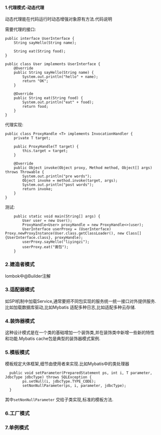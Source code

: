 #### 1.代理模式-动态代理

动态代理能在代码运行时动态增强对象原有方法.代码说明

需要代理的接口:

```
public interface UserInterface {
    String sayHello(String name);

    String eat(String food);
}
```

```
public class User implements UserInterface {
    @Override
    public String sayHello(String name) {
        System.out.println("hello" + name);
        return "OK";
    }

    @Override
    public String eat(String food) {
        System.out.println("eat" + food);
        return food;
    }
}
```



代理实现:

```
public class ProxyHandle <T> implements InvocationHandler {
    private T target;

    public ProxyHandle(T target) {
        this.target = target;
    }

    @Override
    public Object invoke(Object proxy, Method method, Object[] args) throws Throwable {
        System.out.println("pre words");
        Object invoke = method.invoke(target, args);
        System.out.println("post words");
        return invoke;
    }
}

```

测试:

```
    public static void main(String[] args) {
        User user = new User();
        ProxyHandle<User> proxyHandle = new ProxyHandle<>(user);
        UserInterface userProxy = (UserInterface) Proxy.newProxyInstance(User.class.getClassLoader(), new Class[]{UserInterface.class}, proxyHandle);
        userProxy.sayHello("liyingzi");
        userProxy.eat("面包");
    }
```

### 2.建造者模式

lombok中@Builder注解

### 3.适配器模式

如SPI机制中加载Service,通常要把不同包实现的服务统一统一接口对外提供服务.比如加载数据库驱动,比如Mybatis 适配多种日志,比如适配多种云存储.

### 4.装饰器模式

这种设计模式是在一个类的基础增加一个装饰类,并在装饰类中新增一些新的特性和功能.Mybatis cache包是典型的装饰器模式案例.

### 5.模板模式

模板规定大体框架,细节由使用者来实现.比如Mybatis中的类处理器

```
  public void setParameter(PreparedStatement ps, int i, T parameter, JdbcType jdbcType) throws SQLException {
        ps.setNull(i, jdbcType.TYPE_CODE);
        setNonNullParameter(ps, i, parameter, jdbcType);
  }
```

其中`setNonNullParameter` 交给子类实现,标准的模板方法.

### 6.工厂模式

### 7.单例模式






